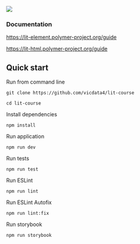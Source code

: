 ![](https://cdn.jsdelivr.net/gh/vicdata4/lit-course/assets/images/polymer.png?v=4&s=100)

### Documentation

https://lit-element.polymer-project.org/guide

https://lit-html.polymer-project.org/guide


## Quick start

Run from command line

```
git clone https://github.com/vicdata4/lit-course

cd lit-course
```

Install dependencies
```
npm install
```

Run application

```
npm run dev
```

Run tests

```
npm run test
```

Run ESLint

```
npm run lint
```

Run ESLint Autofix

```
npm run lint:fix
```

Run storybook

```
npm run storybook
```
